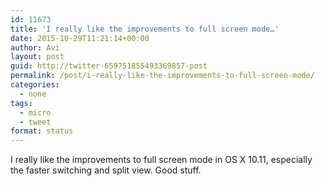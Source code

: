 ```yaml
---
id: 11673
title: 'I really like the improvements to full screen mode…'
date: 2015-10-29T11:21:14+00:00
author: Avi
layout: post
guid: http://twitter-659751855493369857-post
permalink: /post/i-really-like-the-improvements-to-full-screen-mode/
categories:
  - none
tags:
  - micro
  - tweet
format: status
---
```

I really like the improvements to full screen mode in OS X 10.11, especially the faster switching and split view. Good stuff.